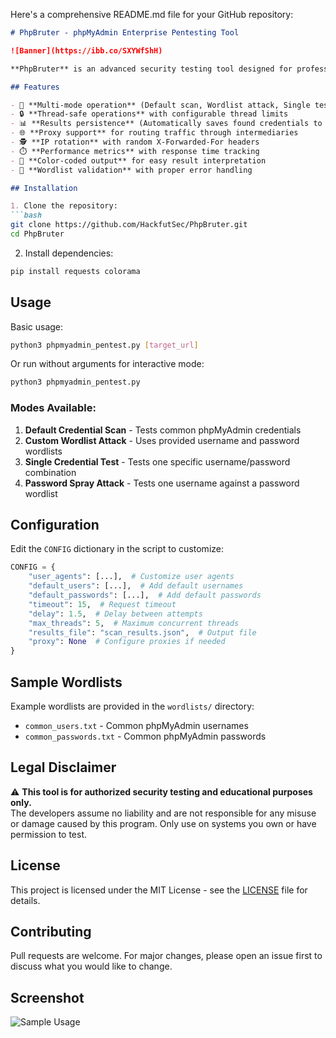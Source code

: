 Here's a comprehensive README.md file for your GitHub repository:

```markdown
# PhpBruter - phpMyAdmin Enterprise Pentesting Tool

![Banner](https://ibb.co/SXYWfShH)

**PhpBruter** is an advanced security testing tool designed for professional penetration testers to assess the security of phpMyAdmin installations. This enterprise-grade tool provides multiple attack vectors to test authentication security with features like credential brute-forcing, password spraying, and custom wordlist attacks.

## Features

- 🚀 **Multi-mode operation** (Default scan, Wordlist attack, Single test, Password spray)
- 🔒 **Thread-safe operations** with configurable thread limits
- 📊 **Results persistence** (Automatically saves found credentials to JSON)
- 🌐 **Proxy support** for routing traffic through intermediaries
- 🕵️ **IP rotation** with random X-Forwarded-For headers
- ⏱️ **Performance metrics** with response time tracking
- 🎨 **Color-coded output** for easy result interpretation
- 📁 **Wordlist validation** with proper error handling

## Installation

1. Clone the repository:
```bash
git clone https://github.com/HackfutSec/PhpBruter.git
cd PhpBruter
```

2. Install dependencies:
```bash
pip install requests colorama
```

## Usage

Basic usage:
```bash
python3 phpmyadmin_pentest.py [target_url]
```

Or run without arguments for interactive mode:
```bash
python3 phpmyadmin_pentest.py
```

### Modes Available:
1. **Default Credential Scan** - Tests common phpMyAdmin credentials
2. **Custom Wordlist Attack** - Uses provided username and password wordlists
3. **Single Credential Test** - Tests one specific username/password combination
4. **Password Spray Attack** - Tests one username against a password wordlist

## Configuration

Edit the `CONFIG` dictionary in the script to customize:
```python
CONFIG = {
    "user_agents": [...],  # Customize user agents
    "default_users": [...],  # Add default usernames
    "default_passwords": [...],  # Add default passwords
    "timeout": 15,  # Request timeout
    "delay": 1.5,  # Delay between attempts
    "max_threads": 5,  # Maximum concurrent threads
    "results_file": "scan_results.json",  # Output file
    "proxy": None  # Configure proxies if needed
}
```

## Sample Wordlists

Example wordlists are provided in the `wordlists/` directory:
- `common_users.txt` - Common phpMyAdmin usernames
- `common_passwords.txt` - Common phpMyAdmin passwords

## Legal Disclaimer

⚠️ **This tool is for authorized security testing and educational purposes only.**  
The developers assume no liability and are not responsible for any misuse or damage caused by this program. Only use on systems you own or have permission to test.

## License

This project is licensed under the MIT License - see the [LICENSE](LICENSE) file for details.

## Contributing

Pull requests are welcome. For major changes, please open an issue first to discuss what you would like to change.

## Screenshot

![Sample Usage](https://ibb.co/SXYWfShH)
